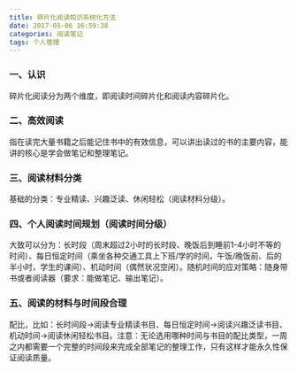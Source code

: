 ```yaml
---
title: 碎片化阅读知识系统化方法
date: 2017-05-06 16:59:38
categories: 阅读笔记
tags: 个人管理
---
```

### 一、认识

碎片化阅读分为两个维度，即阅读时间碎片化和阅读内容碎片化。

### 二、高效阅读

指在读完大量书籍之后能记住书中的有效信息，可以讲出读过的书的主要内容，能讲的核心是学会做笔记和整理笔记。

### 三、阅读材料分类

基础的分类：专业精读、兴趣泛读、休闲轻松（阅读材料分级）。

### 四、个人阅读时间规划（阅读时间分级）

大致可以分为：长时段（周末超过2小时的长时段、晚饭后到睡前1-4小时不等的时间）、每日恒定时间（乘坐各种交通工具上下班/学的时间，午饭/晚饭前、后的半小时，学生的课间）、机动时间（偶然状况空闲）。随机时间的应对策略：随身带书或者阅读器（要求：能做笔记、输出笔记）。

### 五、阅读的材料与时间段合理 

配比，比如：长时间段→阅读专业精读书目、每日恒定时间→阅读兴趣泛读书目、机动时间→阅读休闲轻松书目。注意：无论选用哪种时间与书目的配比类型，一周之内都需要一个完整的时间段来完成全部笔记的整理工作，只有这样才能永久性保证阅读质量。

